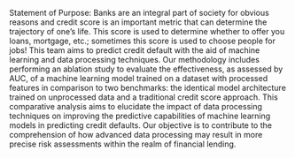 Statement of Purpose: Banks are an integral part of society for obvious reasons and credit score is an important metric that can determine the trajectory of one’s life. This score is used to determine whether to offer you loans, mortgage, etc.; sometimes this score is used to choose people for jobs! This team aims to predict credit default with the aid of machine learning and data processing techniques. Our methodology includes performing an ablation study to evaluate the effectiveness, as assessed by AUC, of a machine learning model trained on a dataset with processed features in comparison to two benchmarks: the identical model architecture trained on unprocessed data and a traditional credit score approach. This comparative analysis aims to elucidate the impact of data processing techniques on improving the predictive capabilities of machine learning models in predicting credit defaults. Our objective is to contribute to the comprehension of how advanced data processing may result in more precise risk assessments within the realm of financial lending.
